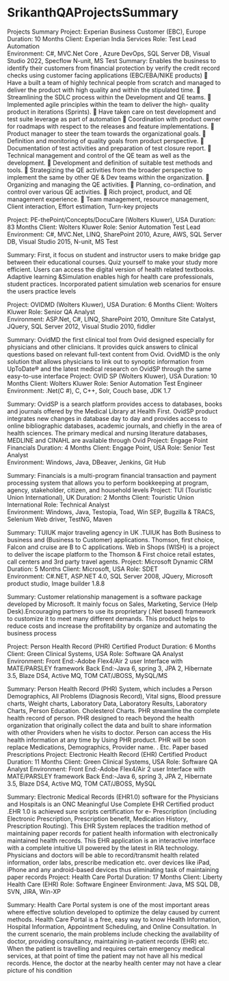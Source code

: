 # SrikanthQAProjectsSummary
Projects Summary
Project: Experian Business Customer (EBC), Europe                           Duration: 10 Months
Client:   Experian India Services                                                               Role: Test Lead Automation                           
Environment: C#, MVC.Net Core , Azure DevOps, SQL Server DB, Visual Studio 2022, Specflow N-unit, MS Test
Summary: Enables the business to identify their customers from financial protection by verify the credit record checks using customer facing applications (EBC/EBA/NIKE products)
	Have a built a team of highly technical people from scratch and managed to deliver the product with high quality and within the stipulated time.
	Streamlining the SDLC process within the Development and QE     teams.
	Implemented agile principles within the team to deliver the high- quality product in iterations (Sprints).
	Have taken care on test development and test suite leverage as part of automation
	Coordination with product owner for roadmaps with respect to the releases and feature implementations.
	Product manager to steer the team towards the organizational goals.
	Definition and monitoring of quality goals from product perspective.
	Documentation of test activities and preparation of test closure report.
	Technical management and control of the QE team as well as the development.
	Development and definition of suitable test methods and tools.
	Strategizing the QE activities from the broader perspective to implement the same by other QE & Dev teams within the organization.
	Organizing and managing the QE activities.
	Planning, co-ordination, and control over various QE activities.
	Rich project, product, and QE management experience.
	Team management, resource management, Client interaction, Effort estimation, Turn-key projects

Project: PE-thePoint/Concepts/DocuCare (Wolters Kluwer), USA      Duration: 83 Months
Client:    Wolters Kluwer                                                                               Role: Senior Automation Test Lead                           
Environment: C#, MVC.Net, LINQ¸ SharePoint 2010, Azure, AWS, SQL Server DB, Visual Studio 2015, N-unit, MS Test

Summary: First, it focus on student and instructor users to make bridge gap between their educational courses. Quiz yourself to make your study more efficient. Users can access the digital version of health related textbooks. Adaptive learning &Simulation enables high for health care professionals, student practices. Incorporated patient simulation web scenarios for ensure the users practice levels

Project:  OVIDMD (Wolters Kluwer), USA                                                     Duration: 6 Months
Client:    Wolters Kluwer                                                                                   Role: Senior QA Analyst                             
Environment: ASP.Net, C#, LINQ¸ SharePoint 2010, Omniture Site Catalyst, JQuery, SQL Server 2012, Visual Studio 2010, fiddler

Summary: OvidMD the first clinical tool from Ovid designed especially for physicians and other clinicians. It provides quick answers to clinical questions based on relevant full-text content from Ovid. OvidMD is the only solution that allows physicians to link out to synoptic information from UpToDate® and the latest medical research on OvidSP through the same easy-to-use interface
Project:  OVID SP (Wolters Kluwer), USA                                             Duration: 10 Months
Client:    Wolters Kluwer                                                                               Role: Senior Automation Test Engineer                             
Environment: .Net(C #), C, C++, Solr, Couch base, JDK 1.7

Summary:  OvidSP is a search platform provides access to databases, books and journals offered by the Medical Library at Health First. OvidSP product integrates new changes in database day to day and provides access to online bibliographic databases, academic journals, and chiefly in the area of health sciences. The primary medical and nursing literature databases, MEDLINE and CINAHL are available through Ovid
Project: Engage Point Financials                                                                                      Duration: 4 Months
Client: Engage Point, USA                                                                                                    Role: Senior Test Analyst                              
Environment: Windows, Java, DBeaver, Jenkins, Git Hub

Summary:  Financials is a multi-program financial transaction and payment processing system that allows you to perform bookkeeping at program, agency, stakeholder, citizen, and household levels
Project: TUI (Touristic Union International), UK                                                             Duration: 2 Months
Client: Touristic Union International                                                                                     Role: Technical Analyst                              
Environment: Windows, Java, Testopia, Toad, Win SEP, Bugzilla & TRACS, Selenium Web driver, TestNG, Maven

Summary:  TUIUK major traveling agency in UK .TUIUK has Both Business to business and (Business to Customer) applications. Thomson, first choice, Falcon and cruise are B to C applications. Web in Shops (WISH) is a project to deliver the iscape platform to the Thomson & First choice retail estates, call centers and 3rd party travel agents.
Project: Microsoft Dynamic CRM                                                                                Duration: 5 Months
Client: Microsoft, USA                                                                                                    Role:        SDET                              
Environment: C#.NET, ASP.NET 4.0, SQL Server 2008, JQuery, Microsoft product studio, Image builder 1.8.8

Summary: Customer relationship management is a software package developed by Microsoft. It mainly focus on Sales, Marketing, Service (Help Desk).Encouraging partners to use its proprietary (.Net based) framework to customize it to meet many different demands. This product helps to reduce costs and increase the profitability by organize and automating the business process

Project: Person Health Record (PHR) Certified Product                                 Duration: 6 Months
Client: Green Clinical Systems, USA                                                                     Role: Software QA Analyst                                
Environment: Front End:-Adobe Flex4/Air 2 user Interface with MATE/PARSLEY framework 
Back End:-Java 6, spring 3, JPA 2, Hibernate 3.5, Blaze DS4, Active MQ, TOM CAT/JBOSS, MySQL/MS

Summary:  Person Health Record (PHR) System, which includes a Person Demographics, All Problems (Diagnosis Record), Vital signs, Blood pressure charts, Weight charts, Laboratory Data, Laboratory Results, Laboratory Charts, Person Education. Cholesterol Charts. PHR streamline the complete health record of person. PHR designed to reach beyond the health organization that originally collect the data and built to share information with other Providers when he visits to doctor. Person can access the His health information at any time by Using PHR product. PHR will be soon replace Medications, Demographics, Provider name. . Etc. Paper based Prescriptions
Project: Electronic Health Record (EHR) Certified Product                             Duration: 11 Months
Client: Green Clinical Systems, USA                                                                      Role: Software QA Analyst
Environment: Front End:-Adobe Flex4/Air 2 user Interface with MATE/PARSLEY framework 
Back End:-Java 6, spring 3, JPA 2, Hibernate 3.5, Blaze DS4, Active MQ, TOM CAT/JBOSS, MySQL

Summary:  Electronic Medical Records (EHR1.0) software for the Physicians and Hospitals is an ONC Meaningful Use Complete EHR Certified product .EHR 1.0 is achieved sure scripts certification for e- Prescription (including Electronic Prescription, Prescription benefit, Medication History, Prescription Routing). This EHR System replaces the tradition method of maintaining paper records for patient health information with electronically maintained health records. This EHR application is an interactive interface with a complete intuitive UI powered by the latest in RIA technology. Physicians and doctors will be able to record/transmit health related information, order labs, prescribe medication etc. over devices like iPad, iPhone and any android-based devices thus eliminating task of maintaining paper records
Project: Health Care Portal                                                                                    Duration: 17 Months
Client: Liberty Health Care (EHR)                                                                          Role: Software Engineer
Environment: Java, MS SQL DB, SVN, JIRA, Win-XP 

Summary:  Health Care Portal system is one of the most important areas where effective solution developed to optimize the delay caused by current methods. Health Care Portal is a free, easy way to know Health Information, Hospital Information, Appointment Scheduling, and Online Consultation. In the current scenario, the main problems include checking the availability of doctor, providing consultancy, maintaining in-patient records (EHR) etc. When the patient is travelling and requires certain emergency medical services, at that point of time the patient may not have all his medical records. Hence, the doctor at the nearby health center may not have a clear picture of his condition
